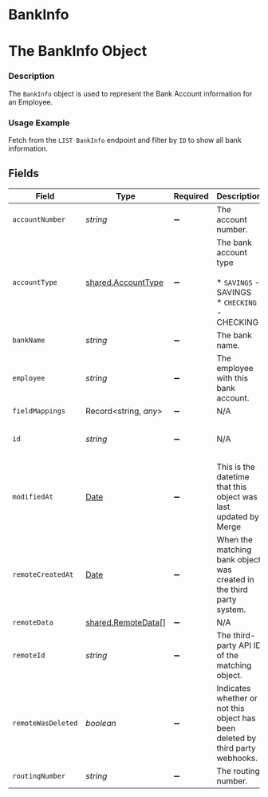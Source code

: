 # BankInfo

# The BankInfo Object
### Description
The `BankInfo` object is used to represent the Bank Account information for an Employee.

### Usage Example
Fetch from the `LIST BankInfo` endpoint and filter by `ID` to show all bank information.


## Fields

| Field                                                                                         | Type                                                                                          | Required                                                                                      | Description                                                                                   | Example                                                                                       |
| --------------------------------------------------------------------------------------------- | --------------------------------------------------------------------------------------------- | --------------------------------------------------------------------------------------------- | --------------------------------------------------------------------------------------------- | --------------------------------------------------------------------------------------------- |
| `accountNumber`                                                                               | *string*                                                                                      | :heavy_minus_sign:                                                                            | The account number.                                                                           | 439291590                                                                                     |
| `accountType`                                                                                 | [shared.AccountType](../../models/shared/accounttype.md)                                      | :heavy_minus_sign:                                                                            | The bank account type<br/><br/>* `SAVINGS` - SAVINGS<br/>* `CHECKING` - CHECKING              | CHECKING                                                                                      |
| `bankName`                                                                                    | *string*                                                                                      | :heavy_minus_sign:                                                                            | The bank name.                                                                                | Chase                                                                                         |
| `employee`                                                                                    | *string*                                                                                      | :heavy_minus_sign:                                                                            | The employee with this bank account.                                                          | a3617eb4-dfe3-426f-921e-a65fc1661e10                                                          |
| `fieldMappings`                                                                               | Record<string, *any*>                                                                         | :heavy_minus_sign:                                                                            | N/A                                                                                           | [object Object]                                                                               |
| `id`                                                                                          | *string*                                                                                      | :heavy_minus_sign:                                                                            | N/A                                                                                           | fd1e0fb5-8f92-4ec9-9f32-179cf732867d                                                          |
| `modifiedAt`                                                                                  | [Date](https://developer.mozilla.org/en-US/docs/Web/JavaScript/Reference/Global_Objects/Date) | :heavy_minus_sign:                                                                            | This is the datetime that this object was last updated by Merge                               | 2021-10-16T00:00:00Z                                                                          |
| `remoteCreatedAt`                                                                             | [Date](https://developer.mozilla.org/en-US/docs/Web/JavaScript/Reference/Global_Objects/Date) | :heavy_minus_sign:                                                                            | When the matching bank object was created in the third party system.                          | 2021-12-06T10:11:26Z                                                                          |
| `remoteData`                                                                                  | [shared.RemoteData](../../models/shared/remotedata.md)[]                                      | :heavy_minus_sign:                                                                            | N/A                                                                                           | [object Object]                                                                               |
| `remoteId`                                                                                    | *string*                                                                                      | :heavy_minus_sign:                                                                            | The third-party API ID of the matching object.                                                | 123234                                                                                        |
| `remoteWasDeleted`                                                                            | *boolean*                                                                                     | :heavy_minus_sign:                                                                            | Indicates whether or not this object has been deleted by third party webhooks.                |                                                                                               |
| `routingNumber`                                                                               | *string*                                                                                      | :heavy_minus_sign:                                                                            | The routing number.                                                                           | 089690059                                                                                     |